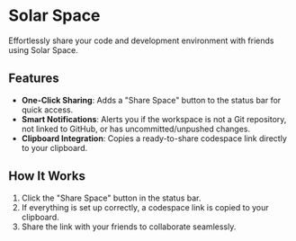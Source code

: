 # Solar Space

Effortlessly share your code and development environment with friends using Solar Space.

## Features

- **One-Click Sharing**: Adds a "Share Space" button to the status bar for quick access.
- **Smart Notifications**: Alerts you if the workspace is not a Git repository, not linked to GitHub, or has uncommitted/unpushed changes.
- **Clipboard Integration**: Copies a ready-to-share codespace link directly to your clipboard.

## How It Works

1. Click the "Share Space" button in the status bar.
2. If everything is set up correctly, a codespace link is copied to your clipboard.
3. Share the link with your friends to collaborate seamlessly.

